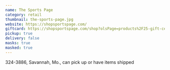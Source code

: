 ```yaml
---
name: The Sports Page
category: retail
thumbnail: the-sports-page.jpg
website: https://shopsportspage.com/
giftcard: https://shopsportspage.com/shop?olsPage=products%2F25-gift-certificate-must-be-picked-up-at-store
pickup: true
delivery: false
masks: true
masked: true
---
```

324-3886, Savannah, Mo., can pick up or have items shipped